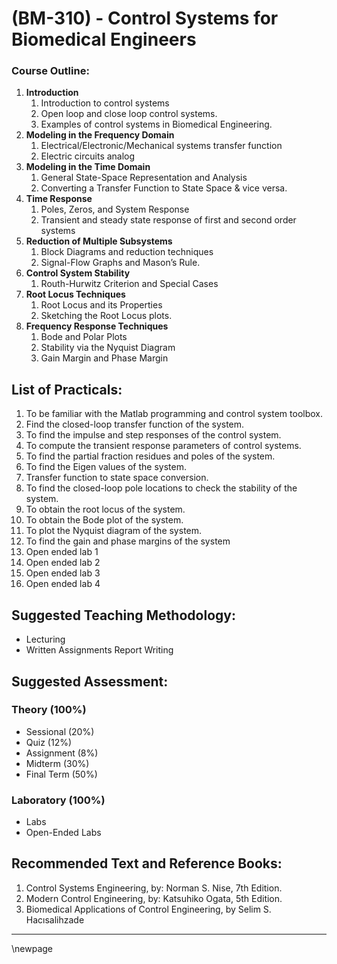 # **(BM-310) - Control Systems for Biomedical Engineers**
### **Course Outline:**
1. **Introduction**
   1. Introduction to control systems
   1. Open loop and close loop control systems.
   1. Examples of control systems in Biomedical Engineering.
1. **Modeling in the Frequency Domain**
   1. Electrical/Electronic/Mechanical systems transfer function
   1. Electric circuits analog
1. **Modeling in the Time Domain**
   1. General State-Space Representation and Analysis
   1. Converting a Transfer Function to State Space & vice versa.
1. **Time Response**
   1. Poles, Zeros, and System Response
   1. Transient and steady state response of first and second order systems
1. **Reduction of Multiple Subsystems**
   1. Block Diagrams and reduction techniques
   1. Signal-Flow Graphs and Mason’s Rule.
1. **Control System Stability**
   1. Routh-Hurwitz Criterion and Special Cases
1. **Root Locus Techniques**
   1. Root Locus and its Properties
   1. Sketching the Root Locus plots.
1. **Frequency Response Techniques**
   1. Bode and Polar Plots
   1. Stability via the Nyquist Diagram
   1. Gain Margin and Phase Margin

## **List of Practicals:**
1. To be familiar with the Matlab programming and control system toolbox.
1. Find the closed-loop transfer function of the system.
1. To find the impulse and step responses of the control system.
1. To compute the transient response parameters of control systems.
1. To find the partial fraction residues and poles of the system.
1. To find the Eigen values of the system.
1. Transfer function to state space conversion.
1. To find the closed-loop pole locations to check the stability of the system.
1. To obtain the root locus of the system.
1. To obtain the Bode plot of the system.
1. To plot the Nyquist diagram of the system.
1. To find the gain and phase margins of the system
1. Open ended lab 1
1. Open ended lab 2
1. Open ended lab 3
1. Open ended lab 4

## **Suggested Teaching Methodology:**

- Lecturing
- Written Assignments Report Writing

## **Suggested Assessment:**

### **Theory (100%)**

- Sessional (20%)
- Quiz (12%)
- Assignment (8%)
- Midterm (30%)
- Final Term (50%)

### **Laboratory (100%)**
- Labs
- Open-Ended Labs

## **Recommended Text and Reference Books:**

1. Control Systems Engineering, by: Norman S. Nise, 7th Edition.
1. Modern Control Engineering, by: Katsuhiko Ogata, 5th Edition.
1. Biomedical Applications of Control Engineering, by Selim S. Hacısalihzade

___
\newpage